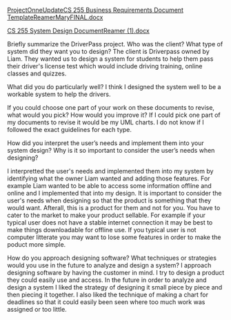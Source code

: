 
[ProjectOnneUpdateCS 255 Business Requirements Document TemplateReamerMaryFINAL.docx](https://github.com/Mgreamer/systemanalysisdesign/files/6719286/ProjectOnneUpdateCS.255.Business.Requirements.Document.TemplateReamerMaryFINAL.docx)


[CS 255 System Design DocumentReamer (1).docx](https://github.com/Mgreamer/systemanalysisdesign/files/6719277/CS.255.System.Design.DocumentReamer.1.docx)

Briefly summarize the DriverPass project. Who was the client? What type of system did they want you to design?
The client is Driverpass owned by Liam. They wanted us to design a system for students to help them pass their driver's license test which would include driving training, online classes and quizzes. 

What did you do particularly well?
I think I designed the system well to be a workable system to help the drivers.

If you could choose one part of your work on these documents to revise, what would you pick? How would you improve it?
If I could pick one part of my documents to revise it would be my UML charts. I do not know if I followed the exact guidelines for each type. 

How did you interpret the user’s needs and implement them into your system design? Why is it so important to consider the user’s needs when designing?

I interpretted the user's needs and implemented them into my system by identifying what the owner Liam wanted and adding those features. For example Liam wanted to be able to access some information offline and online and I implemented that into my design. It is important to consider the user's needs when designing so that the product is something that they would want. Afterall, this is a product for them and not for you. You have to cater to the market to make your product sellable. For example if your typical user does not have a stable internet connection it may be best to make things downloadable for offline use. If you typical user is not computer litterate you may want to lose some features in order to make the poduct more simple. 

How do you approach designing software? What techniques or strategies would you use in the future to analyze and design a system?
I approach designing software by having the customer in mind. I try to design a product they could easily use and access. In the future in order to analyze and design a system I liked the strategy of designing it small piece by piece and then piecing it together. I also liked the technique of making a chart for deadlines so that it could easily been seen where too much work was assigned or too little. 
